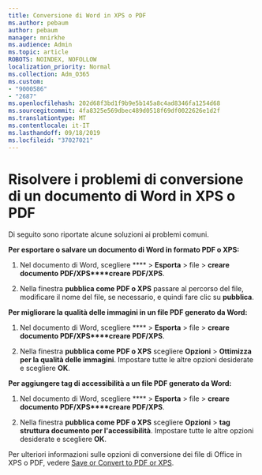 ```yaml
---
title: Conversione di Word in XPS o PDF
ms.author: pebaum
author: pebaum
manager: mnirkhe
ms.audience: Admin
ms.topic: article
ROBOTS: NOINDEX, NOFOLLOW
localization_priority: Normal
ms.collection: Adm_O365
ms.custom:
- "9000586"
- "2687"
ms.openlocfilehash: 202d68f3bd1f9b9e5b145a8c4ad8346fa1254d68
ms.sourcegitcommit: 4fa8325e569dbec489d0518f69df0022626e1d2f
ms.translationtype: MT
ms.contentlocale: it-IT
ms.lasthandoff: 09/18/2019
ms.locfileid: "37027021"
---
```

# <a name="resolve-issues-converting-a-word-document-to-xps-or-pdf"></a>Risolvere i problemi di conversione di un documento di Word in XPS o PDF

Di seguito sono riportate alcune soluzioni ai problemi comuni. 

**Per esportare o salvare un documento di Word in formato PDF o XPS:**

1. Nel documento di Word, scegliere **** > **Esporta** > file > **creare documento PDF/XPS****creare PDF/XPS**.

2. Nella finestra **pubblica come PDF o XPS** passare al percorso del file, modificare il nome del file, se necessario, e quindi fare clic su **pubblica**.

**Per migliorare la qualità delle immagini in un file PDF generato da Word:**

1. Nel documento di Word, scegliere **** > **Esporta** > file > **creare documento PDF/XPS****creare PDF/XPS**.

2. Nella finestra **pubblica come PDF o XPS** scegliere **Opzioni** > **Ottimizza per la qualità delle immagini**. Impostare tutte le altre opzioni desiderate e scegliere **OK**. 

**Per aggiungere tag di accessibilità a un file PDF generato da Word:**
 
1. Nel documento di Word, scegliere **** > **Esporta** > file > **creare documento PDF/XPS****creare PDF/XPS**.

2. Nella finestra **pubblica come PDF o XPS** scegliere **Opzioni** > **tag struttura documento per l'accessibilità**. Impostare tutte le altre opzioni desiderate e scegliere **OK**.

Per ulteriori informazioni sulle opzioni di conversione dei file di Office in XPS o PDF, vedere [Save or Convert to PDF or XPS](https://support.office.com/article/d85416c5-7d77-4fd6-a216-6f4bf7c7c110).